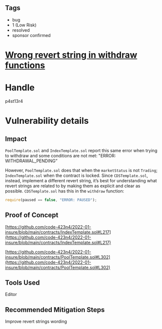## Tags

- bug
- 1 (Low Risk)
- resolved
- sponsor confirmed

# [Wrong revert string in withdraw functions](https://github.com/code-423n4/2022-01-insure-findings/issues/128) 

# Handle

p4st13r4


# Vulnerability details

## Impact

`PoolTemplate.sol` and `IndexTemplate.sol` report this same error when trying to withdraw and some conditions are not met: "ERROR: WITHDRAWAL_PENDING”

However, `PoolTemplate.sol` does that when the `marketStatus` is not `Trading`; `IndexTemplate.sol` when the contract is locked. Since `CDSTemplate.sol`, instead, implement a different revert string, it’s best for understanding what revert strings are related to by making them as explicit and clear as possible. `CDSTemplate.sol` has this in the `withdraw` function:

```jsx
require(paused == false, "ERROR: PAUSED");
```

## Proof of Concept

[https://github.com/code-423n4/2022-01-insure/blob/main/contracts/IndexTemplate.sol#L217](https://github.com/code-423n4/2022-01-insure/blob/main/contracts/IndexTemplate.sol#L217)

[https://github.com/code-423n4/2022-01-insure/blob/main/contracts/PoolTemplate.sol#L302](https://github.com/code-423n4/2022-01-insure/blob/main/contracts/PoolTemplate.sol#L302)

## Tools Used

Editor

## Recommended Mitigation Steps

Improve revert strings wording

